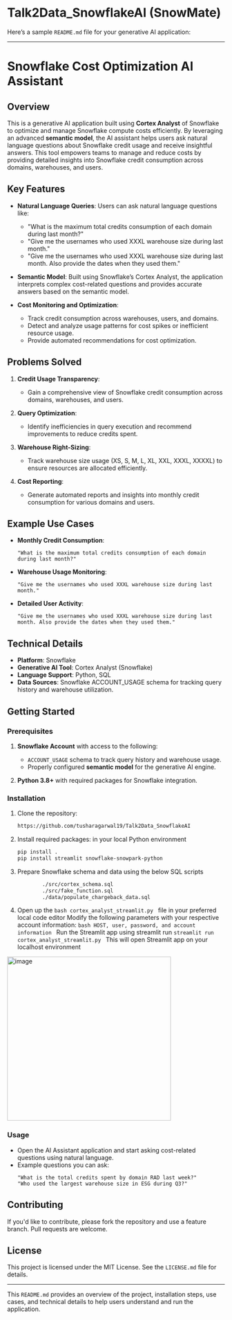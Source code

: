 # Talk2Data_SnowflakeAI (SnowMate)

Here’s a sample `README.md` file for your generative AI application:

---

# Snowflake Cost Optimization AI Assistant

## Overview

This is a generative AI application built using **Cortex Analyst** of Snowflake to optimize and manage Snowflake compute costs efficiently. By leveraging an advanced **semantic model**, the AI assistant helps users ask natural language questions about Snowflake credit usage and receive insightful answers. This tool empowers teams to manage and reduce costs by providing detailed insights into Snowflake credit consumption across domains, warehouses, and users.

## Key Features

- **Natural Language Queries**: Users can ask natural language questions like:
  - "What is the maximum total credits consumption of each domain during last month?"
  - "Give me the usernames who used XXXL warehouse size during last month."
  - "Give me the usernames who used XXXL warehouse size during last month. Also provide the dates when they used them."
  
- **Semantic Model**: Built using Snowflake’s Cortex Analyst, the application interprets complex cost-related questions and provides accurate answers based on the semantic model.

- **Cost Monitoring and Optimization**:
  - Track credit consumption across warehouses, users, and domains.
  - Detect and analyze usage patterns for cost spikes or inefficient resource usage.
  - Provide automated recommendations for cost optimization.

## Problems Solved

1. **Credit Usage Transparency**:
   - Gain a comprehensive view of Snowflake credit consumption across domains, warehouses, and users.

2. **Query Optimization**:
   - Identify inefficiencies in query execution and recommend improvements to reduce credits spent.

3. **Warehouse Right-Sizing**:
   - Track warehouse size usage (XS, S, M, L, XL, XXL, XXXL, XXXXL) to ensure resources are allocated efficiently.
  
4. **Cost Reporting**:
   - Generate automated reports and insights into monthly credit consumption for various domains and users.

## Example Use Cases

- **Monthly Credit Consumption**:
  ```plaintext
  "What is the maximum total credits consumption of each domain during last month?"
  ```

- **Warehouse Usage Monitoring**:
  ```plaintext
  "Give me the usernames who used XXXL warehouse size during last month."
  ```

- **Detailed User Activity**:
  ```plaintext
  "Give me the usernames who used XXXL warehouse size during last month. Also provide the dates when they used them."
  ```

## Technical Details

- **Platform**: Snowflake
- **Generative AI Tool**: Cortex Analyst (Snowflake)
- **Language Support**: Python, SQL
- **Data Sources**: Snowflake ACCOUNT_USAGE schema for tracking query history and warehouse utilization.

## Getting Started

### Prerequisites

1. **Snowflake Account** with access to the following:
   - `ACCOUNT_USAGE` schema to track query history and warehouse usage.
   - Properly configured **semantic model** for the generative AI engine.

2. **Python 3.8+** with required packages for Snowflake integration.

### Installation

1. Clone the repository:
   ```bash
   https://github.com/tusharagarwal19/Talk2Data_SnowflakeAI
   ```

2. Install required packages: in your local Python environment
   ```bash
   pip install .
   pip install streamlit snowflake-snowpark-python
   ```

3. Prepare Snowflake schema and data using the below SQL scripts
   ```bash
           ./src/cortex_schema.sql 
           ./src/fake_function.sql
           ./data/populate_chargeback_data.sql
   ```

5. Open up the ```bash cortex_analyst_streamlit.py ``` file in your preferred local code editor
Modify the following parameters with your respective account information: ```bash HOST, user, password, and account information ```
Run the Streamlit app using streamlit run ```streamlit run cortex_analyst_streamlit.py ```
This will open Streamlit app on your localhost environment

<img width="379" alt="image" src="https://github.com/user-attachments/assets/12316a80-b92e-405f-8258-3944bca1c41f">

### Usage

- Open the AI Assistant application and start asking cost-related questions using natural language.
- Example questions you can ask:
  ```plaintext
  "What is the total credits spent by domain RAD last week?"
  "Who used the largest warehouse size in ESG during Q3?"
  ```

## Contributing

If you'd like to contribute, please fork the repository and use a feature branch. Pull requests are welcome.

## License

This project is licensed under the MIT License. See the `LICENSE.md` file for details.

---

This `README.md` provides an overview of the project, installation steps, use cases, and technical details to help users understand and run the application.
